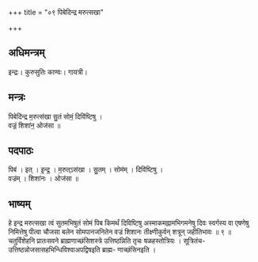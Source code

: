 +++
title = "०९ पिबेदिन्द्र मरुत्सखा"

+++
## अधिमन्त्रम्
इन्द्रः। कुरुसुतिः काण्वः। गायत्री।

## मन्त्रः
पिबेदि॑न्द्र म॒रुत्स॑खा सु॒तं सोमं॒ दिवि॑ष्टिषु ।  
वज्रं॒ शिशा॑न॒ ओज॑सा ॥

## पदपाठः
पिब॑ । इत् । इ॒न्द्र॒ । म॒रुत्ऽस॑खा । सु॒तम् । सोम॑म् । दिवि॑ष्टिषु ।  
वज्र॑म् । शिशा॑नः । ओज॑सा ॥

## भाष्यम्
हे इन्द्र मरुत्सखा त्वं सुतमभिषुतं सोमं पिब किमर्थं दिविष्टिषु अस्माकमह्नामभिगमनेषु दिवः स्वर्गस्य वा एषणेषु निमित्तेषु पीत्वा चौजसा बलेन सोमपानजनितेन वज्रं शिशानः तीक्ष्णीकुर्वन् शत्रून् जहीतिभावः ॥ ९ ॥ चतुर्विंशेहनि प्रातःसवने ब्राह्मणाच्छंसिशस्त्रे उत्तिष्ठन्निति तृचः षळहस्तोत्रियः । सूत्रितंच-उत्तिष्ठन्नोजसासहभिन्धिविश्वाअपद्विषइति ब्राह्म- णाच्छंसिनइति ।